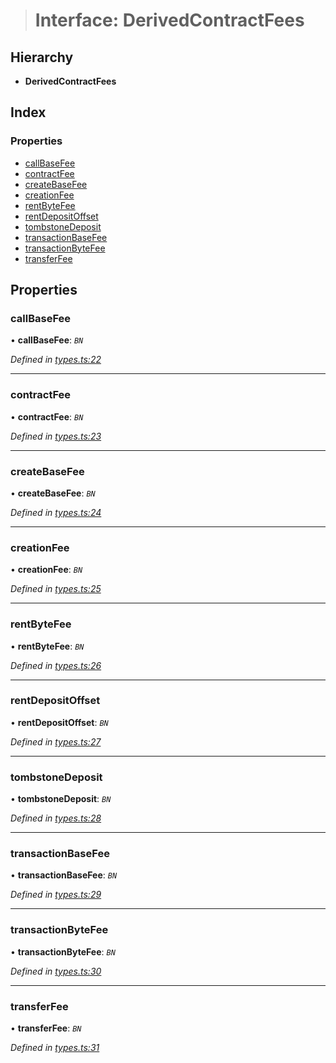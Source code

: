 > # Interface: DerivedContractFees

## Hierarchy

* **DerivedContractFees**

## Index

### Properties

* [callBaseFee](_types_.derivedcontractfees.md#callbasefee)
* [contractFee](_types_.derivedcontractfees.md#contractfee)
* [createBaseFee](_types_.derivedcontractfees.md#createbasefee)
* [creationFee](_types_.derivedcontractfees.md#creationfee)
* [rentByteFee](_types_.derivedcontractfees.md#rentbytefee)
* [rentDepositOffset](_types_.derivedcontractfees.md#rentdepositoffset)
* [tombstoneDeposit](_types_.derivedcontractfees.md#tombstonedeposit)
* [transactionBaseFee](_types_.derivedcontractfees.md#transactionbasefee)
* [transactionByteFee](_types_.derivedcontractfees.md#transactionbytefee)
* [transferFee](_types_.derivedcontractfees.md#transferfee)

## Properties

###  callBaseFee

• **callBaseFee**: *`BN`*

*Defined in [types.ts:22](https://github.com/polkadot-js/api/blob/98cffea/packages/api-derive/src/types.ts#L22)*

___

###  contractFee

• **contractFee**: *`BN`*

*Defined in [types.ts:23](https://github.com/polkadot-js/api/blob/98cffea/packages/api-derive/src/types.ts#L23)*

___

###  createBaseFee

• **createBaseFee**: *`BN`*

*Defined in [types.ts:24](https://github.com/polkadot-js/api/blob/98cffea/packages/api-derive/src/types.ts#L24)*

___

###  creationFee

• **creationFee**: *`BN`*

*Defined in [types.ts:25](https://github.com/polkadot-js/api/blob/98cffea/packages/api-derive/src/types.ts#L25)*

___

###  rentByteFee

• **rentByteFee**: *`BN`*

*Defined in [types.ts:26](https://github.com/polkadot-js/api/blob/98cffea/packages/api-derive/src/types.ts#L26)*

___

###  rentDepositOffset

• **rentDepositOffset**: *`BN`*

*Defined in [types.ts:27](https://github.com/polkadot-js/api/blob/98cffea/packages/api-derive/src/types.ts#L27)*

___

###  tombstoneDeposit

• **tombstoneDeposit**: *`BN`*

*Defined in [types.ts:28](https://github.com/polkadot-js/api/blob/98cffea/packages/api-derive/src/types.ts#L28)*

___

###  transactionBaseFee

• **transactionBaseFee**: *`BN`*

*Defined in [types.ts:29](https://github.com/polkadot-js/api/blob/98cffea/packages/api-derive/src/types.ts#L29)*

___

###  transactionByteFee

• **transactionByteFee**: *`BN`*

*Defined in [types.ts:30](https://github.com/polkadot-js/api/blob/98cffea/packages/api-derive/src/types.ts#L30)*

___

###  transferFee

• **transferFee**: *`BN`*

*Defined in [types.ts:31](https://github.com/polkadot-js/api/blob/98cffea/packages/api-derive/src/types.ts#L31)*
